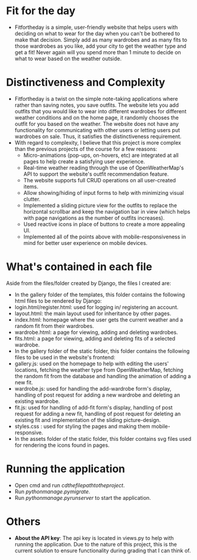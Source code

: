 # Fit for the day
* Fitfortheday is a simple, user-friendly website that helps users with deciding on what to wear for the day when you can't be bothered to make that decision. Simply add as many wardrobes and as many fits to those wardrobes as you like, add your city to get the weather type and get a fit! Never again will you spend more than 1 minute to decide on what to wear based on the weather outside.

# Distinctiveness and Complexity
* Fitfortheday is a twist on the simple note-taking applications where rather than saving notes, you save outfits. The website lets you add outfits that you would like to wear into different wardrobes for different weather conditions and on the home page, it randomly chooses the outfit for you based on the weather. The website does not have any functionality for communicating with other users or letting users put wardrobes on sale. Thus, it satisfies the distinctiveness requirement.
* With regard to complexity, I believe that this project is more complex than the previous projects of the course for a few reasons:
    * Micro-animations (pop-ups, on-hovers, etc) are integrated at all pages to help create a satisfying user experience.
    * Real-time weather reading through the use of OpenWeatherMap's API to support the website's outfit recommendation feature.
    * The website supports full CRUD operations on all user-created items.
    * Allow showing/hiding of input forms to help with minimizing visual clutter.
    * Implemented a sliding picture view for the outfits to replace the horizontal scrollbar and keep the navigation bar in view (which helps with page navigations as the number of outfits increases).
    * Used reactive icons in place of buttons to create a more appealing UI.
    * Implemented all of the points above with mobile-responsiveness in mind for better user experience on mobile devices.


# What's contained in each file
Aside from the files/folder created by Django, the files I created are:
* In the gallery folder of the templates, this folder contains the following html files to be rendered by Django:
* login.html/register.html: used for logging in/ registering an account.
* layout.html: the main layout used for inheritance by other pages.
* index.html: homepage where the user gets the current weather and a random fit from their wardrobes.
* wardrobe.html: a page for viewing, adding and deleting wardrobes.
* fits.html: a page for viewing, adding and deleting fits of a selected wardrobe.
* In the gallery folder of the static folder, this folder contains the following files to be used in the website's frontend:
* gallery.js: used on the homepage to help with editing the users' locations, fetching the weather type from OpenWeatherMap, fetching the random fit from the database and handling the animation of adding a new fit.
* wardrobe.js:  used for handling the add-wardrobe form's display, handling of post request for adding a new wardrobe and deleting an existing wardrobe.
* fit.js: used for handling of add-fit form's display, handling of post request for adding a new fit, handling of post request for deleting an existing fit and implementation of the sliding picture-design.
* styles.css : used for styling the pages and making them mobile-responsive.
* In the assets folder of the static folder, this folder contains svg files used for rendering the icons found in pages.

# Running the application
* Open cmd and run $cd {the file path to the project}$.
* Run $python manage.py migrate$.
* Run $python manage.py runserver$ to start the application.

# Others 
* **About the API key**: The api key is located in views.py to help with running the application. Due to the nature of this project, this is the current solution to ensure functionality during grading that I can think of.